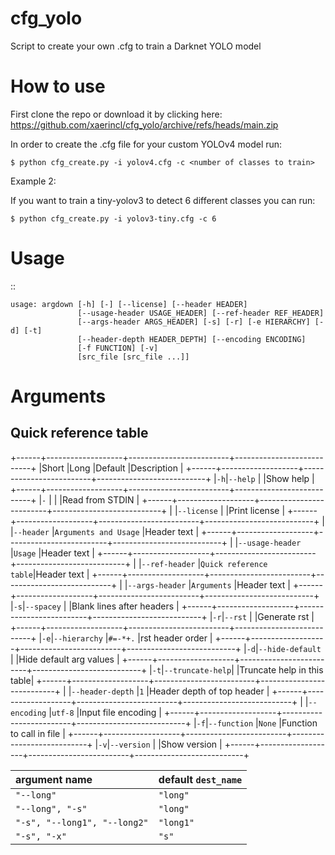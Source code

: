 # cfg_yolo

Script to create your own .cfg to train a Darknet YOLO model


# How to use

First clone the repo or download it by clicking here: https://github.com/xaerincl/cfg_yolo/archive/refs/heads/main.zip


In order to create the .cfg file for your custom YOLOv4 model run:
```
$ python cfg_create.py -i yolov4.cfg -c <number of classes to train> 
```


Example 2:

If you want to train a tiny-yolov3 to detect 6 different classes you can run:
```
$ python cfg_create.py -i yolov3-tiny.cfg -c 6
```


Usage
=====

::

    usage: argdown [-h] [-] [--license] [--header HEADER]
                   [--usage-header USAGE_HEADER] [--ref-header REF_HEADER]
                   [--args-header ARGS_HEADER] [-s] [-r] [-e HIERARCHY] [-d] [-t]
                   [--header-depth HEADER_DEPTH] [--encoding ENCODING]
                   [-f FUNCTION] [-v]
                   [src_file [src_file ...]]
    

Arguments
=========
Quick reference table
---------------------
+------+-------------------+-------------------------+---------------------------+
|Short |Long               |Default                  |Description                |
+------+-------------------+-------------------------+---------------------------+
|``-h``|``--help``         |                         |Show help                  |
+------+-------------------+-------------------------+---------------------------+
|``-`` |                   |                         |Read from STDIN            |
+------+-------------------+-------------------------+---------------------------+
|      |``--license``      |                         |Print license              |
+------+-------------------+-------------------------+---------------------------+
|      |``--header``       |``Arguments and Usage``  |Header text                |
+------+-------------------+-------------------------+---------------------------+
|      |``--usage-header`` |``Usage``                |Header text                |
+------+-------------------+-------------------------+---------------------------+
|      |``--ref-header``   |``Quick reference table``|Header text                |
+------+-------------------+-------------------------+---------------------------+
|      |``--args-header``  |``Arguments``            |Header text                |
+------+-------------------+-------------------------+---------------------------+
|``-s``|``--spacey``       |                         |Blank lines after headers  |
+------+-------------------+-------------------------+---------------------------+
|``-r``|``--rst``          |                         |Generate rst               |
+------+-------------------+-------------------------+---------------------------+
|``-e``|``--hierarchy``    |``#=-*+.``               |rst header order           |
+------+-------------------+-------------------------+---------------------------+
|``-d``|``--hide-default`` |                         |Hide default arg values    |
+------+-------------------+-------------------------+---------------------------+
|``-t``|``--truncate-help``|                         |Truncate help in this table|
+------+-------------------+-------------------------+---------------------------+
|      |``--header-depth`` |``1``                    |Header depth of top header |
+------+-------------------+-------------------------+---------------------------+
|      |``--encoding``     |``utf-8``                |Input file encoding        |
+------+-------------------+-------------------------+---------------------------+
|``-f``|``--function``     |``None``                 |Function to call in file   |
+------+-------------------+-------------------------+---------------------------+
|``-v``|``--version``      |                         |Show version               |
+------+-------------------+-------------------------+---------------------------+




| argument name                | default `dest_name`     |
|:-----------------------------|:------------------------|
| `"--long"`                   | `"long"`                |
| `"--long", "-s"`             | `"long"`                |
| `"-s", "--long1", "--long2"` | `"long1"`               |
| `"-s", "-x"`                 | `"s"`                   |
